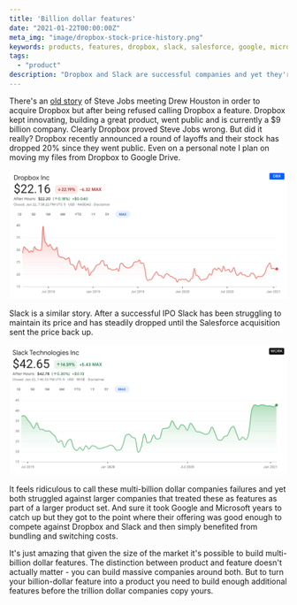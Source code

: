 ```yaml
---
title: 'Billion dollar features'
date: "2021-01-22T00:00:00Z"
meta_img: "image/dropbox-stock-price-history.png"
keywords: products, features, dropbox, slack, salesforce, google, microsoft
tags:
  - "product"
description: "Dropbox and Slack are successful companies and yet they're billion dollar features of trillion dollar companies."
---
```

There's an [old story](https://www.businessinsider.com/drew-houston-dropbox-steve-jobs-2017-6) of Steve Jobs meeting Drew Houston in order to acquire Dropbox but after being refused calling Dropbox a feature. Dropbox kept innovating, building a great product, went public and is currently a $9 billion company. Clearly Dropbox proved Steve Jobs wrong. But did it really? Dropbox recently announced a round of layoffs and their stock has dropped 20% since they went public. Even on a personal note I plan on moving my files from Dropbox to Google Drive.

![Dropbox stock price](/image/dropbox-stock-price-history.png)

Slack is a similar story. After a successful IPO Slack has been struggling to maintain its price and has steadily dropped until the Salesforce acquisition sent the price back up.

![Slack stock price](/image/slack-stock-price-history.png)

It feels ridiculous to call these multi-billion dollar companies failures and yet both struggled against larger companies that treated these as features as part of a larger product set. And sure it took Google and Microsoft years to catch up but they got to the point where their offering was good enough to compete against Dropbox and Slack and then simply benefited from bundling and switching costs.

It's just amazing that given the size of the market it's possible to build multi-billion dollar features. The distinction between product and feature doesn't actually matter - you can build massive companies around both. But to turn your billion-dollar feature into a product you need to build enough additional features before the trillion dollar companies copy yours.
